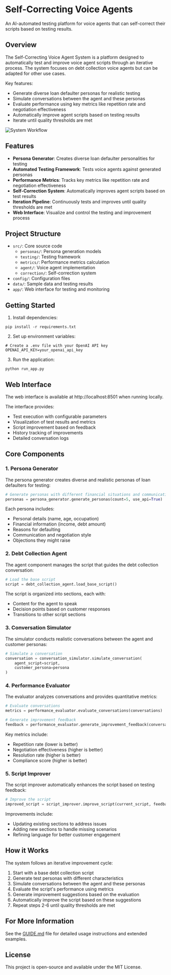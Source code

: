# Self-Correcting Voice Agents

An AI-automated testing platform for voice agents that can self-correct their scripts based on testing results.

## Overview

The Self-Correcting Voice Agent System is a platform designed to automatically test and improve voice agent scripts through an iterative process. The system focuses on debt collection voice agents but can be adapted for other use cases.

Key features:
- Generate diverse loan defaulter personas for realistic testing
- Simulate conversations between the agent and these personas
- Evaluate performance using key metrics like repetition rate and negotiation effectiveness
- Automatically improve agent scripts based on testing results
- Iterate until quality thresholds are met

![System Workflow](https://mermaid.ink/img/pako:eNp1UstOwzAQ_BVrT0SKlFKEeooqVXAoEnABiZMVbLO4tmNHtotKlH-37YZHEZzW3p2Z9c5uBw1tChnkh4oeN8qRFtaRZRw9lYoK9NKxEsxGslFOG5JlrUHSM9bGTBg3WuvKGTI-LnkutG_2eXYZBgVX6kk2rGVWpbJ8q5-ZDYgw-tITnvmf3eT5aDxvMVnfgMZMCxaLBpkO0lryRhZk9EIYwHXNgHhDm4jf4XTWn8fTCafJJ7zRc2OYM2pzS_JZGY-iFKrClhlHAXWFvnEH7chqI_cWoRPh-dL3-Ci4EYUvsYbSd0GaLvDTH0KFkHWUJIzrRMZ5Tm-FsyhtpO1CDcfYl1xSLdkR-thdm6Tpzfwm3I4Fq70VvRGb_KVrlBUGtCKvfVZNr_MZcgg6VVq4OwehYM4hb-hZ-AZyP2zRPXSKtR1-tYACg1yQM1yC2OMKcr-5Aw49lP4V_QEp-72V)

## Features

- **Persona Generator**: Creates diverse loan defaulter personalities for testing
- **Automated Testing Framework**: Tests voice agents against generated personas
- **Performance Metrics**: Tracks key metrics like repetition rate and negotiation effectiveness
- **Self-Correction System**: Automatically improves agent scripts based on test results
- **Iteration Pipeline**: Continuously tests and improves until quality thresholds are met
- **Web Interface**: Visualize and control the testing and improvement process

## Project Structure

- `src/`: Core source code
  - `personas/`: Persona generation models
  - `testing/`: Testing framework
  - `metrics/`: Performance metrics calculation
  - `agent/`: Voice agent implementation
  - `correction/`: Self-correction system
- `config/`: Configuration files
- `data/`: Sample data and testing results
- `app/`: Web interface for testing and monitoring

## Getting Started

1. Install dependencies:
```
pip install -r requirements.txt
```

2. Set up environment variables:
```
# Create a .env file with your OpenAI API key
OPENAI_API_KEY=your_openai_api_key
```

3. Run the application:
```
python run_app.py
```

## Web Interface

The web interface is available at http://localhost:8501 when running locally.

The interface provides:
- Test execution with configurable parameters
- Visualization of test results and metrics
- Script improvement based on feedback
- History tracking of improvements
- Detailed conversation logs

## Core Components

### 1. Persona Generator

The persona generator creates diverse and realistic personas of loan defaulters for testing:

```python
# Generate personas with different financial situations and communication styles
personas = persona_generator.generate_personas(count=5, use_api=True)
```

Each persona includes:
- Personal details (name, age, occupation)
- Financial information (income, debt amount)
- Reasons for defaulting
- Communication and negotiation style
- Objections they might raise

### 2. Debt Collection Agent

The agent component manages the script that guides the debt collection conversation:

```python
# Load the base script
script = debt_collection_agent.load_base_script()
```

The script is organized into sections, each with:
- Content for the agent to speak
- Decision points based on customer responses
- Transitions to other script sections

### 3. Conversation Simulator

The simulator conducts realistic conversations between the agent and customer personas:

```python
# Simulate a conversation
conversation = conversation_simulator.simulate_conversation(
    agent_script=script, 
    customer_persona=persona
)
```

### 4. Performance Evaluator

The evaluator analyzes conversations and provides quantitative metrics:

```python
# Evaluate conversations
metrics = performance_evaluator.evaluate_conversations(conversations)

# Generate improvement feedback
feedback = performance_evaluator.generate_improvement_feedback(conversations, metrics)
```

Key metrics include:
- Repetition rate (lower is better)
- Negotiation effectiveness (higher is better)
- Resolution rate (higher is better)
- Compliance score (higher is better)

### 5. Script Improver

The script improver automatically enhances the script based on testing feedback:

```python
# Improve the script
improved_script = script_improver.improve_script(current_script, feedback)
```

Improvements include:
- Updating existing sections to address issues
- Adding new sections to handle missing scenarios
- Refining language for better customer engagement

## How it Works

The system follows an iterative improvement cycle:

1. Start with a base debt collection script
2. Generate test personas with different characteristics
3. Simulate conversations between the agent and these personas
4. Evaluate the script's performance using metrics
5. Generate improvement suggestions based on the evaluation
6. Automatically improve the script based on these suggestions
7. Repeat steps 2-6 until quality thresholds are met

## For More Information

See the [GUIDE.md](GUIDE.md) file for detailed usage instructions and extended examples.

## License

This project is open-source and available under the MIT License. 